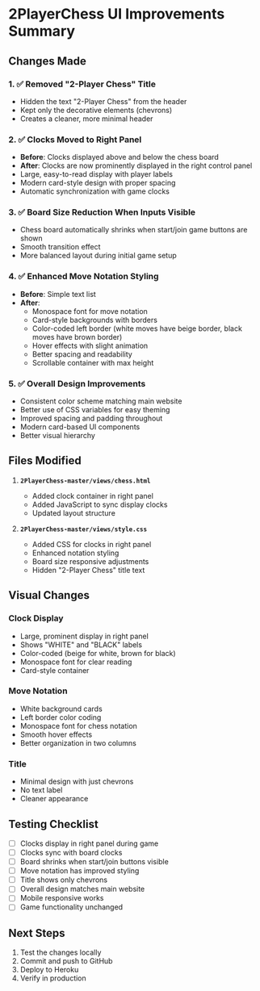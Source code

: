 # 2PlayerChess UI Improvements Summary

## Changes Made

### 1. ✅ Removed "2-Player Chess" Title
- Hidden the text "2-Player Chess" from the header
- Kept only the decorative elements (chevrons)
- Creates a cleaner, more minimal header

### 2. ✅ Clocks Moved to Right Panel
- **Before**: Clocks displayed above and below the chess board
- **After**: Clocks are now prominently displayed in the right control panel
- Large, easy-to-read display with player labels
- Modern card-style design with proper spacing
- Automatic synchronization with game clocks

### 3. ✅ Board Size Reduction When Inputs Visible
- Chess board automatically shrinks when start/join game buttons are shown
- Smooth transition effect
- More balanced layout during initial game setup

### 4. ✅ Enhanced Move Notation Styling
- **Before**: Simple text list
- **After**: 
  - Monospace font for move notation
  - Card-style backgrounds with borders
  - Color-coded left border (white moves have beige border, black moves have brown border)
  - Hover effects with slight animation
  - Better spacing and readability
  - Scrollable container with max height

### 5. ✅ Overall Design Improvements
- Consistent color scheme matching main website
- Better use of CSS variables for easy theming
- Improved spacing and padding throughout
- Modern card-based UI components
- Better visual hierarchy

## Files Modified

1. **`2PlayerChess-master/views/chess.html`**
   - Added clock container in right panel
   - Added JavaScript to sync display clocks
   - Updated layout structure

2. **`2PlayerChess-master/views/style.css`**
   - Added CSS for clocks in right panel
   - Enhanced notation styling
   - Board size responsive adjustments
   - Hidden "2-Player Chess" title text

## Visual Changes

### Clock Display
- Large, prominent display in right panel
- Shows "WHITE" and "BLACK" labels
- Color-coded (beige for white, brown for black)
- Monospace font for clear reading
- Card-style container

### Move Notation
- White background cards
- Left border color coding
- Monospace font for chess notation
- Smooth hover effects
- Better organization in two columns

### Title
- Minimal design with just chevrons
- No text label
- Cleaner appearance

## Testing Checklist
- [ ] Clocks display in right panel during game
- [ ] Clocks sync with board clocks
- [ ] Board shrinks when start/join buttons visible
- [ ] Move notation has improved styling
- [ ] Title shows only chevrons
- [ ] Overall design matches main website
- [ ] Mobile responsive works
- [ ] Game functionality unchanged

## Next Steps
1. Test the changes locally
2. Commit and push to GitHub
3. Deploy to Heroku
4. Verify in production
